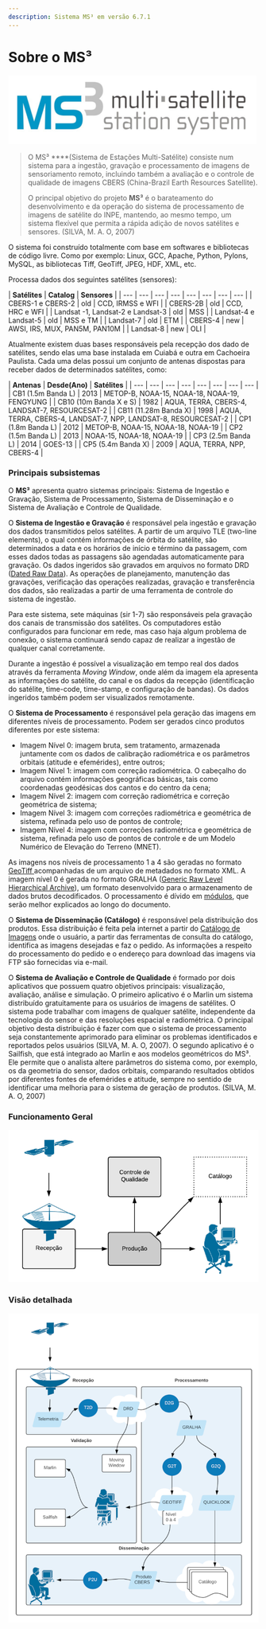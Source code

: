 ```yaml
---
description: Sistema MS³ em versão 6.7.1
---
```


# Sobre o MS³

![](.gitbook/assets/logo-ms3-500.PNG)

> O MS³ ****\(Sistema de Estações Multi-Satélite\) consiste num sistema para a ingestão, gravação e processamento de imagens de sensoriamento remoto, incluindo também a avaliação e o controle de qualidade de imagens CBERS \(China-Brazil Earth Resources Satellite\).
>
> O principal objetivo do projeto **MS³** é o barateamento do desenvolvimento e da operação do sistema de processamento de imagens de satélite do INPE, mantendo, ao mesmo tempo, um sistema flexível que permita a rápida adição de novos satélites e sensores. \(SILVA, M. A. O, 2007\)

O sistema foi construído totalmente com base em softwares e bibliotecas de código livre. Como por exemplo: Linux, GCC, Apache, Python, Pylons, MySQL, as bibliotecas Tiff, GeoTiff, JPEG, HDF, XML, etc.

Processa dados dos seguintes satélites \(sensores\):

| **Satélites** | **Catalog** | **Sensores** |
| --- | --- | --- | --- | --- | --- | --- | --- |
| CBERS-1 e CBERS-2  | old | CCD, IRMSS e WFI |
| CBERS-2B | old | CCD, HRC e WFI |
| Landsat -1, Landsat-2 e Landsat-3  | old | MSS |
| Landsat-4 e Landsat-5  | old | MSS e TM |
| Landsat-7 | old | ETM |
| CBERS-4  | new | AWSI, IRS, MUX, PAN5M, PAN10M |
| Landsat-8  | new | OLI |

Atualmente existem duas bases responsáveis pela recepção dos dado de satélites, sendo elas uma base instalada em Cuiabá e outra em Cachoeira Paulista. Cada uma delas possui um conjunto de antenas dispostas para receber dados de determinados satélites, como:

| **Antenas** | **Desde\(Ano\)** | **Satélites** |
| --- | --- | --- | --- | --- | --- | --- | --- |
| CB1 \(1.5m Banda L\) | 2013 | METOP-B, NOAA-15, NOAA-18, NOAA-19, FENGYUNG |
| CB10 \(10m Banda X e S\) | 1982 | AQUA, TERRA, CBERS-4, LANDSAT-7, RESOURCESAT-2 |
| CB11 \(11.28m Banda X\) | 1998 | AQUA, TERRA, CBERS-4, LANDSAT-7, NPP, LANDSAT-8, RESOURCESAT-2 |
| CP1 \(1.8m Banda L\) | 2012 | METOP-B, NOAA-15, NOAA-18, NOAA-19 |
| CP2 \(1.5m Banda L\) | 2013 | NOAA-15, NOAA-18, NOAA-19 |
| CP3 \(2.5m Banda L\) | 2014 | GOES-13 |
| CP5 \(5.4m Banda X\) | 2009 | AQUA, TERRA, NPP, CBERS-4 |

### Principais subsistemas

O **MS³** apresenta quatro sistemas principais: Sistema de Ingestão e Gravação, Sistema de Processamento, Sistema de Disseminação e o Sistema de Avaliação e Controle de Qualidade. 

O **Sistema de Ingestão e Gravação** é responsável pela ingestão e gravação dos dados transmitidos pelos satélites. A partir de um arquivo TLE \(two-line elements\), o qual contém informações de órbita do satélite, são determinados a data e os horários de início e término da passagem, com esses dados todas as passagens são agendadas automaticamente para gravação. Os dados ingeridos são gravados em arquivos no formato DRD \([Dated Raw Data](tipos-de-dados.md#drd)\). As operações de planejamento, manutenção das gravações, verificação das operações realizadas, gravação e transferência dos dados, são realizadas a partir de uma ferramenta de controle do sistema de ingestão. 

Para este sistema, sete máquinas \(sir 1-7\) são responsáveis pela gravação dos canais de transmissão dos satélites. Os computadores estão configurados para funcionar em rede, mas caso haja algum problema de conexão, o sistema continuará sendo capaz de realizar a ingestão de qualquer canal corretamente.

Durante a ingestão é possível a visualização em tempo real dos dados através da ferramenta _Moving Window_, onde além da imagem ela apresenta as informações do satélite, do canal e os dados da recepção \(identificação do satélite, time-code, time-stamp, e configuração de bandas\). Os dados ingeridos também podem ser visualizados remotamente.

O **Sistema de Processamento** é responsável pela geração das imagens em diferentes níveis de processamento. Podem ser gerados cinco produtos diferentes por este sistema: 

* Imagem Nível 0: imagem bruta, sem tratamento, armazenada juntamente com os dados de calibração radiométrica e os parâmetros orbitais \(atitude e efemérides\), entre outros;
* Imagem Nível 1: imagem com correção radiométrica. O cabeçalho do arquivo contém informações geográficas básicas, tais como coordenadas geodésicas dos cantos e do centro da cena;
* Imagem Nível 2: imagem com correção radiométrica e correção geométrica de sistema; 
* Imagem Nível 3: imagem com correções radiométrica e geométrica de sistema, refinada pelo uso de pontos de controle; 
* Imagem Nível 4: imagem com correções radiométrica e geométrica de sistema, refinada pelo uso de pontos de controle e de um Modelo Numérico de Elevação do Terreno \(MNET\). 

As imagens nos níveis de processamento 1 a 4 são geradas no formato [GeoTiff ](tipos-de-dados.md#tiff-e-geotiff)acompanhadas de um arquivo de metadados no formato XML. A imagem nível 0 é gerada no formato GRALHA \([Generic Raw Level Hierarchical Archive](tipos-de-dados.md#gralha)\), um formato desenvolvido para o armazenamento de dados brutos decodificados. O processamento é dívido em [módulos](), que serão melhor explicados ao longo do documento.

 O **Sistema de Disseminação \(Catálogo\)** é responsável pela distribuição dos produtos. Essa distribuição é feita pela internet a partir do [Catálogo de Imagens](http://www.dgi.inpe.br/CDSR/) onde o usuário, a partir das ferramentas de consulta do catálogo, identifica as imagens desejadas e faz o pedido. As informações a respeito do processamento do pedido e o endereço para download das imagens via FTP são fornecidas via e-mail.

O **Sistema de Avaliação e Controle de Qualidade** é formado por dois aplicativos que possuem quatro objetivos principais: visualização, avaliação, análise e simulação. O primeiro aplicativo é o Marlin um sistema distribuído gratuitamente para os usuários de imagens de satélites. O sistema pode trabalhar com imagens de qualquer satélite, independente da tecnologia do sensor e das resoluções espacial e radiométrica. O principal objetivo desta distribuição é fazer com que o sistema de processamento seja constantemente aprimorado para eliminar os problemas identificados e reportados pelos usuários \(SILVA, M. A. O, 2007\). O segundo aplicativo é o Sailfish, que está integrado ao Marlin e aos modelos geométricos do MS³. Ele permite que o analista altere parâmetros do sistema como, por exemplo, os da geometria do sensor, dados orbitais, comparando resultados obtidos por diferentes fontes de efemérides e atitude, sempre no sentido de identificar uma melhoria para o sistema de geração de produtos. \(SILVA, M. A. O, 2007\)

### Funcionamento Geral

![](.gitbook/assets/sis-proc4.png)

### Visão detalhada

![](.gitbook/assets/sis-proc-det.png)



